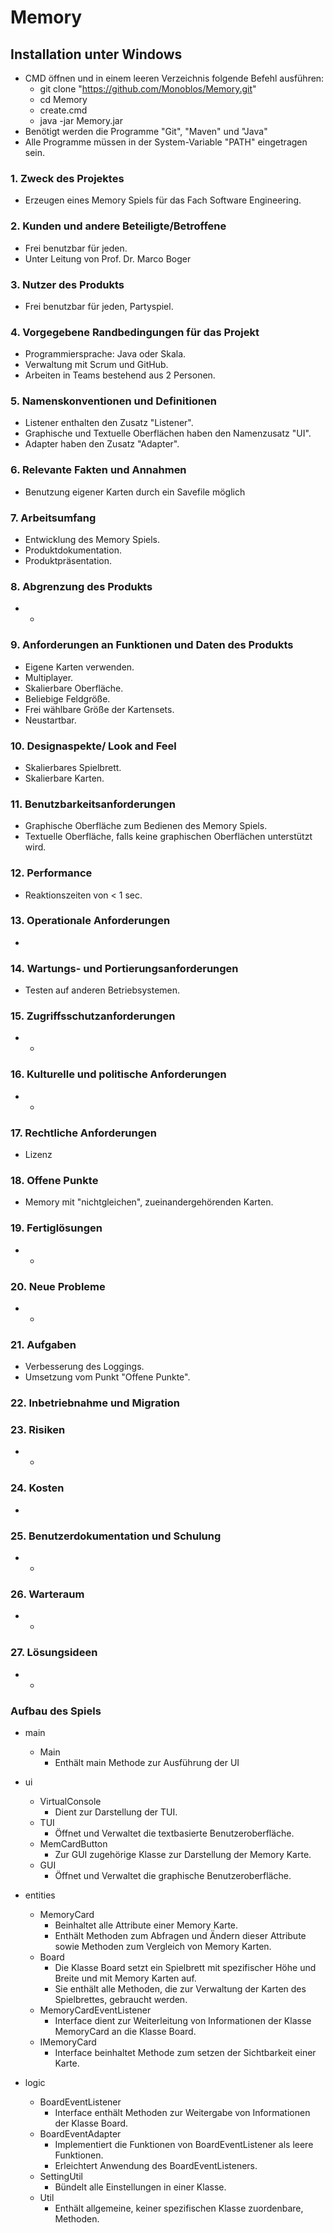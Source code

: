 Memory
======
## Installation unter Windows

* CMD öffnen und in einem leeren Verzeichnis folgende Befehl ausführen:
  * git clone "https://github.com/Monoblos/Memory.git"
  * cd Memory
  * create.cmd
  * java -jar Memory.jar
* Benötigt werden die Programme "Git", "Maven" und "Java"
* Alle Programme müssen in der System-Variable "PATH" eingetragen sein.

### 1. Zweck des Projektes
* Erzeugen eines Memory Spiels für das Fach Software Engineering.

### 2. Kunden und andere Beteiligte/Betroffene
* Frei benutzbar für jeden.
* Unter Leitung von Prof. Dr. Marco Boger

### 3. Nutzer des Produkts
* Frei benutzbar für jeden, Partyspiel.

### 4. Vorgegebene Randbedingungen für das Projekt
* Programmiersprache: Java oder Skala.
* Verwaltung mit Scrum und GitHub.
* Arbeiten in Teams bestehend aus 2 Personen.

### 5. Namenskonventionen und Definitionen
* Listener enthalten den Zusatz "Listener".
* Graphische und Textuelle Oberflächen haben den Namenzusatz "UI".
*  Adapter haben den Zusatz "Adapter".

### 6. Relevante Fakten und Annahmen
* Benutzung eigener Karten durch ein Savefile möglich

### 7. Arbeitsumfang
* Entwicklung des Memory Spiels.
* Produktdokumentation.
* Produktpräsentation.


### 8. Abgrenzung des Produkts
* - 

### 9. Anforderungen an Funktionen und Daten des Produkts
* Eigene Karten verwenden.
* Multiplayer.
* Skalierbare Oberfläche.
* Beliebige Feldgröße.
* Frei wählbare Größe der Kartensets.
* Neustartbar.


### 10. Designaspekte/ Look and Feel
* Skalierbares Spielbrett.
* Skalierbare Karten.

### 11. Benutzbarkeitsanforderungen
* Graphische Oberfläche zum Bedienen des Memory Spiels.
* Textuelle Oberfläche, falls keine graphischen Oberflächen unterstützt wird.

### 12. Performance
* Reaktionszeiten von < 1 sec.

### 13. Operationale Anforderungen
* 

### 14. Wartungs- und Portierungsanforderungen
* Testen auf anderen Betriebsystemen.

### 15. Zugriffsschutzanforderungen
* - 

### 16. Kulturelle und politische Anforderungen
* -

### 17. Rechtliche Anforderungen
* Lizenz

### 18. Offene Punkte
* Memory mit "nichtgleichen", zueinandergehörenden Karten.

### 19. Fertiglösungen
* -

### 20. Neue Probleme
* -

### 21. Aufgaben
* Verbesserung des Loggings.
* Umsetzung vom Punkt "Offene Punkte".
### 22. Inbetriebnahme und Migration

### 23. Risiken
* -

### 24. Kosten
* 

### 25. Benutzerdokumentation und Schulung
* -

### 26. Warteraum
* -

### 27. Lösungsideen
* -

### Aufbau des Spiels
* main 
  * Main
    * Enthält main Methode zur Ausführung der UI


* ui
  * VirtualConsole
    * Dient zur Darstellung der TUI.
  * TUI
    * Öffnet und Verwaltet die textbasierte Benutzeroberfläche. 
  * MemCardButton
    * Zur GUI zugehörige Klasse zur Darstellung der Memory Karte.
  * GUI
    * Öffnet und Verwaltet die graphische Benutzeroberfläche.  


* entities
  * MemoryCard
    * Beinhaltet alle Attribute einer Memory Karte.  
    * Enthält Methoden zum Abfragen und Ändern dieser Attribute sowie Methoden zum Vergleich von Memory Karten.
  * Board
    * Die Klasse Board setzt ein Spielbrett mit spezifischer Höhe und Breite und mit Memory Karten auf. 
    * Sie enthält alle Methoden, die zur Verwaltung der Karten des Spielbrettes, gebraucht werden.
  * MemoryCardEventListener
    * Interface dient zur Weiterleitung von Informationen der Klasse MemoryCard an die Klasse Board.
  * IMemoryCard
    * Interface beinhaltet Methode zum setzen der Sichtbarkeit einer Karte.
  
  
* logic
  * BoardEventListener
    * Interface enthält Methoden zur Weitergabe von Informationen der Klasse Board. 
  * BoardEventAdapter
    * Implementiert die Funktionen von BoardEventListener als leere Funktionen.
    * Erleichtert Anwendung des BoardEventListeners.
  * SettingUtil
    * Bündelt alle Einstellungen in einer Klasse.
  * Util 
    * Enthält allgemeine, keiner spezifischen Klasse zuordenbare, Methoden.
